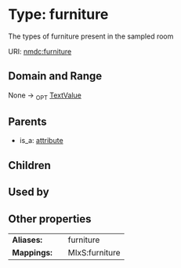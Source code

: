 
# Type: furniture


The types of furniture present in the sampled room

URI: [nmdc:furniture](https://microbiomedata/meta/furniture)


## Domain and Range

None ->  <sub>OPT</sub> [TextValue](TextValue.md)

## Parents

 *  is_a: [attribute](attribute.md)

## Children


## Used by


## Other properties

|  |  |  |
| --- | --- | --- |
| **Aliases:** | | furniture |
| **Mappings:** | | MIxS:furniture |

